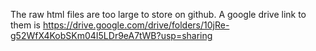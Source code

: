 The raw html files are too large to store on github. A google drive link to them is https://drive.google.com/drive/folders/10jRe-g52WfX4KobSKm04I5LDr9eA7tWB?usp=sharing
